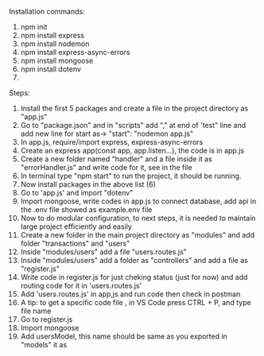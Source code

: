 Installation commands:

1. npm init
2. npm install express
3. npm install nodemon
4. npm install express-async-errors
5. npm install mongoose
6. npm install dotenv
7. 



Steps:

1. Install the first 5 packages and create a file in the project directory as "app.js"
2. Go to "package.json" and in "scripts" add "," at end of 'test" line and add new line for start as-> "start": "nodemon app.js"
3. In app.js, require/import express, express-async-errors
4. Create an express app(const app, app.listen...), the code is in app.js
5. Create a new folder named "handler" and a file inside it as "errorHandler.js" and write code for it, see in the file
6. In terminal type "npm start" to run the project, it should be running.
7. Now install packages in the above list (6)
8. Go to 'app.js' and import "dotenv"
9. Import mongoose, write codes in app.js to connect database, add api in the .env file showed as example.env file
10. Now to do modular configuration, to next steps, it is needed to maintain large project efficiently and easily
11. Create a new folder in the main project directory as "modules" and add folder "transactions" and "users"
12. Inside "modules/users" add a file "users.routes.js"
13. Inside "modules/users" add a folder as "controllers" and add a file as "register.js"
14. Write code in register.js for just cheking status (just for now) and add routing code for it in 'users.routes.js'
15. Add 'users.routes.js' in app,js and run code then check in postman
16. A tip: to get a specific code file , in VS Code press CTRL + P, and type file name
17. Go to register.js
18. Import mongoose
19. Add usersModel, this name should be same as you exported in "models" it as
